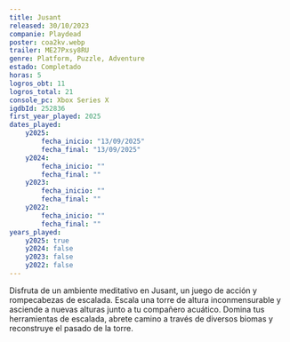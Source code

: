 ```yaml
---
title: Jusant
released: 30/10/2023
companie: Playdead
poster: coa2kv.webp
trailer: ME27Pxsy8RU
genre: Platform, Puzzle, Adventure
estado: Completado
horas: 5
logros_obt: 11
logros_total: 21
console_pc: Xbox Series X
igdbId: 252836
first_year_played: 2025
dates_played:
    y2025:
        fecha_inicio: "13/09/2025"
        fecha_final: "13/09/2025"
    y2024:
        fecha_inicio: ""
        fecha_final: ""
    y2023:
        fecha_inicio: ""
        fecha_final: ""
    y2022:
        fecha_inicio: ""
        fecha_final: ""
years_played:
    y2025: true
    y2024: false
    y2023: false
    y2022: false
---
```


Disfruta de un ambiente meditativo en Jusant, un juego de acción y rompecabezas de escalada. Escala una torre de altura inconmensurable y asciende a nuevas alturas junto a tu compañero acuático. Domina tus herramientas de escalada, abrete camino a través de diversos biomas y reconstruye el pasado de la torre.